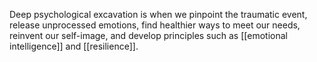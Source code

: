 Deep psychological excavation is when we pinpoint the traumatic event, release unprocessed emotions, find healthier ways to meet our needs, reinvent our self-image, and develop principles such as [[emotional intelligence]] and [[resilience]].